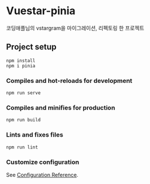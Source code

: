# Vuestar-pinia

코딩애플님의 vstargram을 마이그레이션, 리펙토링 한 프로젝트

## Project setup
```
npm install
npm i pinia
```

### Compiles and hot-reloads for development
```
npm run serve
```

### Compiles and minifies for production
```
npm run build
```

### Lints and fixes files
```
npm run lint
```

### Customize configuration
See [Configuration Reference](https://cli.vuejs.org/config/).
